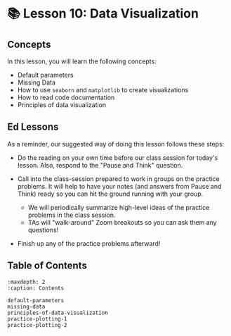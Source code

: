 # 📚 Lesson 10: Data Visualization
##  Concepts  

In this lesson, you will learn the following concepts:  
-  Default parameters  
-  Missing Data  
-  How to use     `seaborn`     and     `matplotlib`     to create visualizations  
-  How to read code documentation  
-  Principles of data visualization  

##  Ed Lessons  

As a reminder, our suggested way of doing this lesson follows these steps:  
-  Do the reading on your own time before our class session for today's lesson. Also, respond to the "Pause and Think" question.  
-  Call into the class-session prepared to work in groups on the practice problems. It will help to have your notes (and answers from Pause and Think) ready so you can hit the ground running with your group.  
    -  We will periodically summarize high-level ideas of the practice problems in the class session.  
    -  TAs will "walk-around" Zoom breakouts so you can ask them any questions!  

-  Finish up any of the practice problems afterward!  



## Table of Contents

```{toctree}
:maxdepth: 2
:caption: Contents

default-parameters
missing-data
principles-of-data-visualization
practice-plotting-1
practice-plotting-2
```